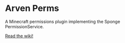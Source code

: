 # Arven Perms

A Minecraft permissions plugin implementing the Sponge PermissionService.

[Read the wiki!](https://github.com/Arvenwood/arven-perms/wiki/)